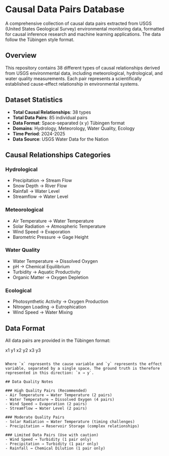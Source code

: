 # Causal Data Pairs Database

A comprehensive collection of causal data pairs extracted from USGS (United States Geological Survey) environmental monitoring data, formatted for causal inference research and machine learning applications. The data follow the Tübingen style format. 

## Overview

This repository contains 38 different types of causal relationships derived from USGS environmental data, including meteorological, hydrological, and water quality measurements. Each pair represents a scientifically established cause-effect relationship in environmental systems.

## Dataset Statistics

- **Total Causal Relationships**: 38 types
- **Total Data Pairs**: 85 individual pairs
- **Data Format**: Space-separated (x y) Tübingen format
- **Domains**: Hydrology, Meteorology, Water Quality, Ecology
- **Time Period**: 2024-2025
- **Data Source**: USGS Water Data for the Nation

## Causal Relationships Categories

### Hydrological
- Precipitation → Stream Flow
- Snow Depth → River Flow  
- Rainfall → Water Level
- Streamflow → Water Level

### Meteorological
- Air Temperature → Water Temperature
- Solar Radiation → Atmospheric Temperature
- Wind Speed → Evaporation
- Barometric Pressure → Gage Height

### Water Quality
- Water Temperature → Dissolved Oxygen
- pH → Chemical Equilibrium
- Turbidity → Aquatic Productivity
- Organic Matter → Oxygen Depletion

### Ecological
- Photosynthetic Activity → Oxygen Production
- Nitrogen Loading → Eutrophication
- Wind Speed → Water Mixing

## Data Format

All data pairs are provided in the Tübingen format:

x1 y1
x2 y2
x3 y3
```

Where `x` represents the cause variable and `y` represents the effect variable, separated by a single space. The ground truth is therefore represented in this direction: `x → y`. 

## Data Quality Notes

### High Quality Pairs (Recommended)
- Air Temperature → Water Temperature (2 pairs)
- Water Temperature → Dissolved Oxygen (4 pairs)
- Wind Speed → Evaporation (2 pairs)
- Streamflow → Water Level (2 pairs)

### Moderate Quality Pairs
- Solar Radiation → Water Temperature (timing challenges)
- Precipitation → Reservoir Storage (complex relationships)

### Limited Data Pairs (Use with caution)
- Wind Speed → Turbidity (1 pair only)
- Precipitation → Turbidity (1 pair only)
- Rainfall → Chemical Dilution (1 pair only)

